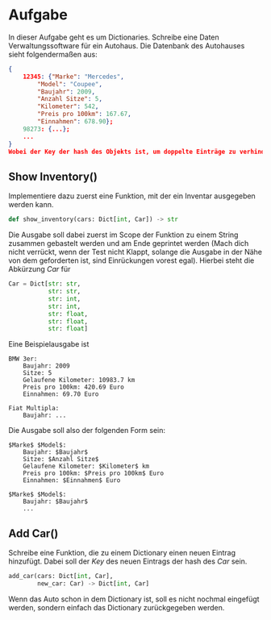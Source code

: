 # Aufgabe
In dieser Aufgabe geht es um Dictionaries. Schreibe eine Daten Verwaltungssoftware 
für ein Autohaus. Die Datenbank des Autohauses sieht folgendermaßen aus:
~~~json
{
    12345: {"Marke": "Mercedes", 
        "Model": "Coupee", 
        "Baujahr": 2009,
        "Anzahl Sitze": 5, 
        "Kilometer": 542, 
        "Preis pro 100km": 167.67,
        "Einnahmen": 678.90};
    98273: {...};
    ... 
}
Wobei der Key der hash des Objekts ist, um doppelte Einträge zu verhindern
~~~
## Show Inventory()
Implementiere dazu zuerst eine Funktion, mit der ein Inventar ausgegeben 
werden kann.
~~~python 
def show_inventory(cars: Dict[int, Car]) -> str
~~~
Die Ausgabe soll dabei zuerst im Scope der Funktion zu einem String zusammen 
gebastelt werden und am Ende geprintet werden (Mach dich nicht verrückt, wenn der
Test nicht Klappt, solange die Ausgabe in der Nähe von dem geforderten ist, 
sind Einrückungen vorest egal).
Hierbei steht die Abkürzung *Car* für 
~~~python 
Car = Dict[str: str,
           str: str,
           str: int,
           str: int,
           str: float,
           str: float,
           str: float]
~~~
Eine Beispielausgabe ist
~~~
BMW 3er:
    Baujahr: 2009
    Sitze: 5
    Gelaufene Kilometer: 10983.7 km
    Preis pro 100km: 420.69 Euro
    Einnahmen: 69.70 Euro

Fiat Multipla: 
    Baujahr: ...
~~~
Die Ausgabe soll also der folgenden Form sein:
~~~
$Marke$ $Model$:
    Baujahr: $Baujahr$
    Sitze: $Anzahl Sitze$
    Gelaufene Kilometer: $Kilometer$ km
    Preis pro 100km: $Preis pro 100km$ Euro
    Einnahmen: $Einnahmen$ Euro

$Marke$ $Model$:
    Baujahr: $Baujahr$
    ...
~~~

## Add Car()
Schreibe eine Funktion, die zu einem Dictionary einen neuen Eintrag hinzufügt. Dabei soll der *Key* des neuen Eintrags der hash des *Car* sein.
~~~python 
add_car(cars: Dict[int, Car],
        new_car: Car) -> Dict[int, Car]
~~~
Wenn das Auto schon in dem Dictionary ist, soll es nicht nochmal eingefügt werden, 
sondern einfach das Dictionary zurückgegeben werden.





